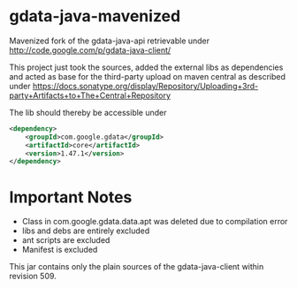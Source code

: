 gdata-java-mavenized
====================

Mavenized fork of the gdata-java-api retrievable under http://code.google.com/p/gdata-java-client/

This project just took the sources, added the external libs as dependencies and acted as base for the third-party upload on maven central as described under https://docs.sonatype.org/display/Repository/Uploading+3rd-party+Artifacts+to+The+Central+Repository

The lib should thereby be accessible under 

```xml
<dependency>
	<groupId>com.google.gdata</groupId>
	<artifactId>core</artifactId>
	<version>1.47.1</version>
</dependency>
```

Important Notes
====================

* Class in com.google.gdata.data.apt was deleted due to compilation error
* libs and debs are entirely excluded
* ant scripts are excluded
* Manifest is excluded

This jar contains only the plain sources of the gdata-java-client within revision 509. 
